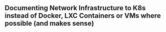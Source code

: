 ## Documenting Network Infrastructure to K8s instead of Docker, LXC Containers or VMs  where possible (and makes sense)
